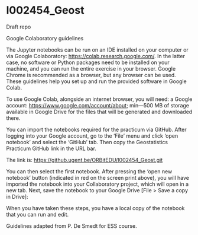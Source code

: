# I002454_Geost
Draft repo 

Google Colaboratory guidelines

The Jupyter notebooks can be run on an IDE installed on your computer or via Google Colaboratory: https://colab.research.google.com/. In the latter case, no software or Python packages need to be installed on your machine, and you can run the entire exercise in your browser. Google Chrome is recommended as a browser, but any browser can be used. These guidelines help you set up and run the provided software in Google Colab.

To use Google Colab, alongside an internet browser, you will need: a Google account: https://www.google.com/account/about; min—500 MB of storage available in Google Drive for the files that will be generated and downloaded there.

You can import the notebooks required for the practicum via GitHub. After logging into your Google account, go to the ‘File’ menu and click ‘open notebook’ and select the ‘GitHub’ tab. Then copy the Geostatistics Practicum GitHub link in the URL bar.

The link is: https://github.ugent.be/ORBitEDU/I002454_Geost.git

You can then select the first notebook. After pressing the ‘open new notebook’ button (indicated in red on the screen print above), you will have imported the notebook into your Collaboratory project, which will open in a new tab. Next, save the notebook to your Google Drive [File > Save a copy in Drive]:

When you have taken these steps, you have a local copy of the notebook that you can run and edit.

Guidelines adapted from P. De Smedt for ESS course.
